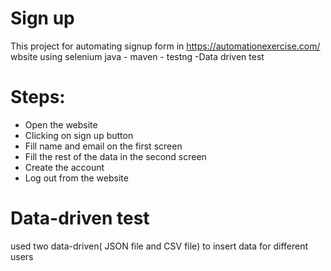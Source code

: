 # Sign up 
 This project for automating signup form in https://automationexercise.com/ wbsite 
using selenium java - maven - testng -Data driven test
# Steps:
-  Open the website 
-  Clicking on sign up button 
-  Fill name and email on the first screen 
-  Fill the rest of the data in the second screen 
- Create the account 
-  Log out from the website
  # Data-driven test 
  used two data-driven( JSON file and CSV file) to insert data for different users 
  


